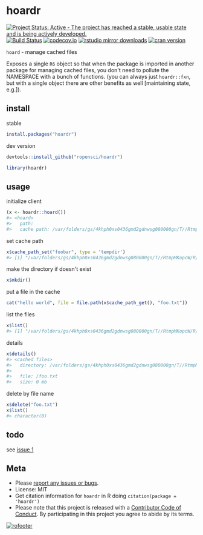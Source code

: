 hoardr
======



[![Project Status: Active - The project has reached a stable, usable state and is being actively developed.](http://www.repostatus.org/badges/latest/active.svg)](http://www.repostatus.org/#active)
[![Build Status](https://travis-ci.org/ropensci/hoardr.svg?branch=master)](https://travis-ci.org/ropensci/hoardr)
[![codecov.io](https://codecov.io/github/ropensci/hoardr/coverage.svg?branch=master)](https://codecov.io/github/ropensci/hoardr?branch=master)
[![rstudio mirror downloads](http://cranlogs.r-pkg.org/badges/hoardr)](https://github.com/metacran/cranlogs.app)
[![cran version](http://www.r-pkg.org/badges/version/hoardr)](https://cran.r-project.org/package=hoardr)


`hoard` - manage cached files

Exposes a single `R6` object so that when the package is imported in another
package for managing cached files, you don't need to pollute the NAMESPACE
with a bunch of functions. (you can always just `hoardr::fxn`, but
with a single object there are other benefits as well [maintaining state, e.g.]).

## install

stable


```r
install.packages("hoardr")
```

dev version


```r
devtools::install_github("ropensci/hoardr")
```


```r
library(hoardr)
```

## usage

initialize client


```r
(x <- hoardr::hoard())
#> <hoard> 
#>   path: 
#>   cache path: /var/folders/gs/4khph0xs0436gmd2gdnwsg080000gn/T//RtmpMKopcW/R/stuffthings
```

set cache path


```r
x$cache_path_set("foobar", type = 'tempdir')
#> [1] "/var/folders/gs/4khph0xs0436gmd2gdnwsg080000gn/T//RtmpMKopcW/R/foobar"
```

make the directory if doesn't exist


```r
x$mkdir()
```

put a file in the cache


```r
cat("hello world", file = file.path(x$cache_path_get(), "foo.txt"))
```

list the files


```r
x$list()
#> [1] "/var/folders/gs/4khph0xs0436gmd2gdnwsg080000gn/T//RtmpMKopcW/R/foobar/foo.txt"
```

details


```r
x$details()
#> <cached files>
#>   directory: /var/folders/gs/4khph0xs0436gmd2gdnwsg080000gn/T//RtmpMKopcW/R/foobar
#> 
#>   file: /foo.txt
#>   size: 0 mb
```

delete by file name


```r
x$delete("foo.txt")
x$list()
#> character(0)
```

## todo

see [issue 1](https://github.com/ropensci/hoardr/issues/1)

## Meta

* Please [report any issues or bugs](https://github.com/ropensci/hoardr/issues).
* License: MIT
* Get citation information for `hoardr` in R doing `citation(package = 'hoardr')`
* Please note that this project is released with a [Contributor Code of Conduct](CONDUCT.md). By participating in this project you agree to abide by its terms.

[![rofooter](https://ropensci.org/public_images/github_footer.png)](https://ropensci.org)
